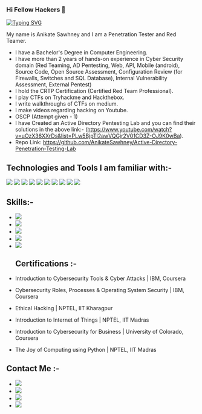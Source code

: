 ### Hi Fellow Hackers 👋

[![Typing SVG](https://readme-typing-svg.herokuapp.com/?lines=Welcome+to+my+Github+Profile)](https://git.io/typing-svg)

My name is Anikate Sawhney and I am a Penetration Tester and Red Teamer. 
* I have a Bachelor's Degree in Computer Engineering. 
* I have more than 2 years of hands-on experience in Cyber Security domain (Red Teaming, AD Pentesting, Web, API, Mobile (android), Source Code, Open Source Assessment, Configuration Review (for Firewalls, Switches and SQL Database), Internal Vulnerability Assessment, External Pentest)
* I hold the CRTP Certification (Certified Red Team Professional).
* I play CTFs on Tryhackme and Hackthebox.
* I write walkthroughs of CTFs on medium.
* I make videos regarding hacking on Youtube.
* OSCP (Attempt given - 1)
* I have Created an Active Directory Pentesting Lab and you can find their solutions in the above link:- (https://www.youtube.com/watch?v=uOzX36XXrDs&list=PLw5BjpTl2awVQGjr2V01CD3Z-OJ9K0wBa).
* Repo Link: https://github.com/AnikateSawhney/Active-Directory-Penetration-Testing-Lab

## Technologies and Tools I am familiar with:-
<image src="![Xbox](https://img.shields.io/badge/Certipy-%23107C10.svg?style=for-the-badge&logo=xbox&logoColor=white)"> <image src="https://img.shields.io/badge/Prisma-%23362D59.svg?style=for-the-badge&logo=&logoColor=white"> <image src="https://img.shields.io/badge/Rubeus-%238A4182?style=for-the-badge&logo=&logoColor=white"> <image src="https://img.shields.io/badge/Mimikatz-%23006E99.svg?style=for-the-badge&logo=&logoColor=white"> <image src="https://img.shields.io/badge/Crackmapexec-53FC18?style=for-the-badge&logo=&logoColor=white">
<image src="https://img.shields.io/badge/Qualys-4D4D4D?style=for-the-badge&logo=&logoColor=white"> <image src="https://img.shields.io/badge/Checkmarx-0078D6?style=for-the-badge&logo=&logoColor=white"> <image src="https://img.shields.io/badge/Nessus-FCC624?style=for-the-badge&logo=&logoColor=black"> <image src="https://img.shields.io/badge/Python-3776AB?style=for-the-badge&logo=python&logoColor=black"> <image src="https://img.shields.io/badge/Powerview-557C94?style=for-the-badge&logo=&logoColor=white"> 

  ## Skills:-
* <image src="https://img.shields.io/badge/Network%20Pentesting-4D4D4D?style=for-the-badge&logo=osint%20terminal&logoColor=white%22">
* <image src="https://img.shields.io/badge/Web%20App%20Penetration%20Testing-E95420?style=for-the-badge&logoColor=white"> 
* <image src="https://img.shields.io/badge/External%20Pentesting-%2311AB00.svg?&style=for-the-badge&logoColor=white">
* <image src="https://img.shields.io/badge/Active%20Directory%20Pentesting-A81D33?style=for-the-badge&logoColor=white">
* <image src="https://img.shields.io/badge/Bash%20Scripting%2CPython-3776AB?style=for-the-badge&logoColor=black">
  
  ## Certifications :-
 * Introduction to Cybersecurity Tools & Cyber Attacks | IBM, Coursera
 * Cybersecurity Roles, Processes & Operating System Security | IBM, Coursera
 * Ethical Hacking | NPTEL, IIT Kharagpur
 * Introduction to Internet of Things | NPTEL, IIT Madras
 * Introduction to Cybersecurity for Business | University of Colorado, Coursera
 * The Joy of Computing using Python | NPTEL, IIT Madras
  
  ## Contact Me :-
 * <a href="https://www.linkedin.com/in/anikate-sawhney-a9078a16b/"><img src="https://img.shields.io/badge/LinkedIn-1DA1F2?style=for-the-badge&logo=twitter&logoColor=white"></a>
 * <a href="https://www.youtube.com/channel/UCe8huYZp8GUgd2UePmRlUoQ/"><img src="https://img.shields.io/badge/Youtube-D14836?style=for-the-badge&logo=gmail&logoColor=white"></a>
 * <a href="https://twitter.com/AnikateSawhney"><img src="https://img.shields.io/badge/Twitter-1DA1F2?style=for-the-badge&logo=twitter&logoColor=white"></a>
 * <a href="mailto:anikatesawhney549@gmail.com"><img src="https://img.shields.io/badge/GMAIL-D14836?style=for-the-badge&logo=gmail&logoColor=white"></a>
